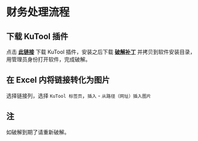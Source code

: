 # 财务处理流程

## 下载 KuTool 插件

点击 [**此链接**](https://cos.ap-guangzhou.myqcloud.com/wiki-media-1253965369/doc/Kutools/KutoolsforExcelSetup21.00.exe) 下载 KuTool 插件，安装之后下载 [**破解补丁**](https://cos.ap-guangzhou.myqcloud.com/wiki-media-1253965369/doc/Kutools/KutoolsforExcel21.00%20%E4%B8%80%E9%94%AE%E7%A0%B4%E8%A7%A3%E8%A1%A5%E4%B8%81.exe) 并拷贝到软件安装目录，用管理员身份打开软件，完成破解。

## 在 Excel 内将链接转化为图片

选择链接列，选择 `KuTool 标签页`，`插入` - `从路径（网址）插入图片`

## 注

如破解到期了请重新破解。